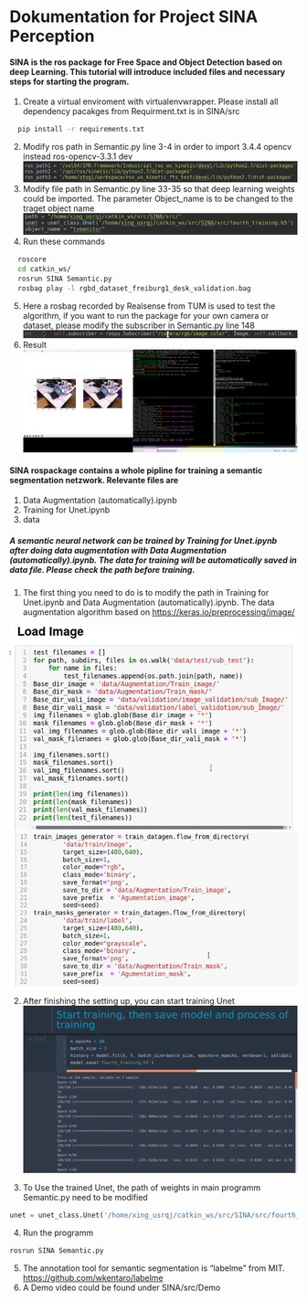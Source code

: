 #  Dokumentation for Project SINA Perception #

####  SINA is the ros package for Free Space and Object Detection based on deep Learning. This tutorial will introduce included files and necessary steps for starting the program.

  1.  Create a virtual enviroment with virtualenvwrapper. Please install all dependency pacakges from Requirment.txt is in SINA/src
  ```bash
    pip install -r requirements.txt
  ```  
  2.  Modify ros path in Semantic.py line 3-4 in order to import 3.4.4 opencv instead ros-opencv-3.3.1 dev
  ![](picture/image1.png)
  3.  Modify file path in Semantic.py line 33-35 so that deep learning weights could be imported. The parameter Object_name is to be changed to the traget object name
  ![](picture/image2.png)
  4.  Run these commands
  ```bash
    roscore
    cd catkin_ws/
    rosrun SINA Semantic.py
    rosbag play -l rgbd_dataset_freiburg1_desk_validation.bag
  ```

  5.  Here a rosbag recorded by Realsense from TUM is used to test the algorithm, if you want to run the package for your own camera or dataset, please modify the subscriber in Semantic.py line 148
  ![](picture/image3.png)
  6.  Result
  ![](picture/image4.png)

#### SINA rospackage contains a whole pipline for training a semantic segmentation netzwork. Relevante files are
  1.  Data Augmentation (automatically).ipynb
  2.  Training for Unet.ipynb
  3.  data

##### A semantic neural network can be trained by Training for Unet.ipynb after doing data augmentation with Data Augmentation (automatically).ipynb. The data for training will be automatically saved in data file. Please check the path before training.

  1.  The first thing you need to do is to modify the path in Training for Unet.ipynb and Data Augmentation (automatically).ipynb. The data augmentation algorithm based on https://keras.io/preprocessing/image/

  ![](picture/image5.png)
  ![](picture/image6.png)

  2.  After finishing the setting up, you can start training Unet
  ![](picture/image7.png)

  3. To Use the trained Unet, the path of weights in main programm Semantic.py need to be modified
  ```python
  unet = unet_class.Unet('/home/xing_usrqj/catkin_ws/src/SINA/src/fourth_training.h5')
  ```
  4. Run the programm
  ```bash
  rosrun SINA Semantic.py
  ```
  5.  The annotation tool for semantic segmentation is “labelme” from MIT.
  https://github.com/wkentaro/labelme
  6. A Demo video could be found under SINA/src/Demo
